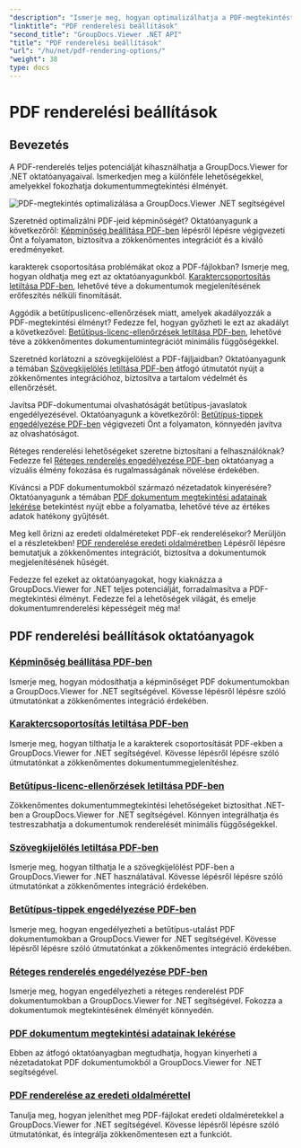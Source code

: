 ```yaml
---
"description": "Ismerje meg, hogyan optimalizálhatja a PDF-megtekintést a GroupDocs.Viewer .NET oktatóanyagaival. Ismerje meg a PDF-renderelési lehetőségeket, például a képminőség beállítását és a szövegkijelölés letiltását."
"linktitle": "PDF renderelési beállítások"
"second_title": "GroupDocs.Viewer .NET API"
"title": "PDF renderelési beállítások"
"url": "/hu/net/pdf-rendering-options/"
"weight": 38
type: docs
---
```

# PDF renderelési beállítások


## Bevezetés

A PDF-renderelés teljes potenciálját kihasználhatja a GroupDocs.Viewer for .NET oktatóanyagaival. Ismerkedjen meg a különféle lehetőségekkel, amelyekkel fokozhatja dokumentummegtekintési élményét.

![PDF-megtekintés optimalizálása a GroupDocs.Viewer .NET segítségével](/viewer/pdf-rendering-options/image.png)

Szeretnéd optimalizálni PDF-jeid képminőségét? Oktatóanyagunk a következőről: [Képminőség beállítása PDF-ben](./adjust-image-quality-pdf/) lépésről lépésre végigvezeti Önt a folyamaton, biztosítva a zökkenőmentes integrációt és a kiváló eredményeket.

karakterek csoportosítása problémákat okoz a PDF-fájlokban? Ismerje meg, hogyan oldhatja meg ezt az oktatóanyagunkból. [Karaktercsoportosítás letiltása PDF-ben](./disable-characters-grouping-pdf/), lehetővé téve a dokumentumok megjelenítésének erőfeszítés nélküli finomítását.

Aggódik a betűtípuslicenc-ellenőrzések miatt, amelyek akadályozzák a PDF-megtekintési élményt? Fedezze fel, hogyan győzheti le ezt az akadályt a következővel: [Betűtípus-licenc-ellenőrzések letiltása PDF-ben](./disable-font-license-verifications-pdf/), lehetővé téve a zökkenőmentes dokumentumintegrációt minimális függőségekkel.

Szeretnéd korlátozni a szövegkijelölést a PDF-fájljaidban? Oktatóanyagunk a témában [Szövegkijelölés letiltása PDF-ben](./disable-text-selection-pdf/) átfogó útmutatót nyújt a zökkenőmentes integrációhoz, biztosítva a tartalom védelmét és ellenőrzését.

Javítsa PDF-dokumentumai olvashatóságát betűtípus-javaslatok engedélyezésével. Oktatóanyagunk a következőről: [Betűtípus-tippek engedélyezése PDF-ben](./enable-font-hinting-pdf/) végigvezeti Önt a folyamaton, könnyedén javítva az olvashatóságot.

Réteges renderelési lehetőségeket szeretne biztosítani a felhasználóknak? Fedezze fel [Réteges renderelés engedélyezése PDF-ben](./enable-layered-rendering-pdf/) oktatóanyag a vizuális élmény fokozása és rugalmasságának növelése érdekében.

Kíváncsi a PDF dokumentumokból származó nézetadatok kinyerésére? Oktatóanyagunk a témában [PDF dokumentum megtekintési adatainak lekérése](./get-view-info-pdf-document/) betekintést nyújt ebbe a folyamatba, lehetővé téve az értékes adatok hatékony gyűjtését.

Meg kell őrizni az eredeti oldalméreteket PDF-ek renderelésekor? Merüljön el a részletekben! [PDF renderelése eredeti oldalméretben](./render-pdf-original-page-size/) Lépésről lépésre bemutatjuk a zökkenőmentes integrációt, biztosítva a dokumentumok megjelenítésének hűségét.

Fedezze fel ezeket az oktatóanyagokat, hogy kiaknázza a GroupDocs.Viewer for .NET teljes potenciálját, forradalmasítva a PDF-megtekintési élményt. Fedezze fel a lehetőségek világát, és emelje dokumentumrenderelési képességeit még ma!
## PDF renderelési beállítások oktatóanyagok
### [Képminőség beállítása PDF-ben](./adjust-image-quality-pdf/)
Ismerje meg, hogyan módosíthatja a képminőséget PDF dokumentumokban a GroupDocs.Viewer for .NET segítségével. Kövesse lépésről lépésre szóló útmutatónkat a zökkenőmentes integráció érdekében.
### [Karaktercsoportosítás letiltása PDF-ben](./disable-characters-grouping-pdf/)
Ismerje meg, hogyan tilthatja le a karakterek csoportosítását PDF-ekben a GroupDocs.Viewer for .NET segítségével. Kövesse lépésről lépésre szóló útmutatónkat a zökkenőmentes dokumentummegjelenítéshez.
### [Betűtípus-licenc-ellenőrzések letiltása PDF-ben](./disable-font-license-verifications-pdf/)
Zökkenőmentes dokumentummegtekintési lehetőségeket biztosíthat .NET-ben a GroupDocs.Viewer for .NET segítségével. Könnyen integrálhatja és testreszabhatja a dokumentumok renderelését minimális függőségekkel.
### [Szövegkijelölés letiltása PDF-ben](./disable-text-selection-pdf/)
Ismerje meg, hogyan tilthatja le a szövegkijelölést PDF-ben a GroupDocs.Viewer for .NET használatával. Kövesse lépésről lépésre szóló útmutatónkat a zökkenőmentes integráció érdekében.
### [Betűtípus-tippek engedélyezése PDF-ben](./enable-font-hinting-pdf/)
Ismerje meg, hogyan engedélyezheti a betűtípus-utalást PDF dokumentumokban a GroupDocs.Viewer for .NET segítségével. Kövesse lépésről lépésre szóló útmutatónkat a zökkenőmentes integráció érdekében.
### [Réteges renderelés engedélyezése PDF-ben](./enable-layered-rendering-pdf/)
Ismerje meg, hogyan engedélyezheti a réteges renderelést PDF dokumentumokban a GroupDocs.Viewer for .NET segítségével. Fokozza a dokumentumok megtekintésének élményét könnyedén.
### [PDF dokumentum megtekintési adatainak lekérése](./get-view-info-pdf-document/)
Ebben az átfogó oktatóanyagban megtudhatja, hogyan kinyerheti a nézetadatokat PDF dokumentumokból a GroupDocs.Viewer for .NET segítségével.
### [PDF renderelése az eredeti oldalmérettel](./render-pdf-original-page-size/)
Tanulja meg, hogyan jeleníthet meg PDF-fájlokat eredeti oldalméretekkel a GroupDocs.Viewer for .NET segítségével. Kövesse lépésről lépésre szóló útmutatónkat, és integrálja zökkenőmentesen ezt a funkciót.